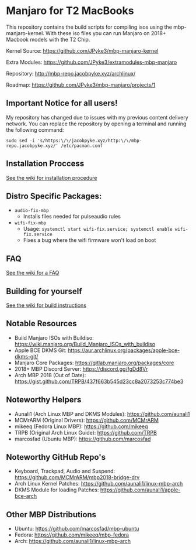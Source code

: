 # Manjaro for T2 MacBooks

This repository contains the build scripts for compiling isos using the mbp-manjaro-kernel. With these iso files you can run Manjaro on 2018+ Macbook models with the T2 Chip.

Kernel Source: https://github.com/JPyke3/mbp-manjaro-kernel

Extra Modules: https://github.com/JPyke3/extramodules-mbp-manjaro

Repository: http://mbp-repo.jacobpyke.xyz/archlinux/

Roadmap: https://github.com/JPyke3/mbp-manjaro/projects/1

## Important Notice for all users!

My repository has changed due to issues with my previous content delivery network. You can replace the repository by opening a terminal and running the following command:
```
sudo sed -i 's/https:\/\/jacobpyke.xyz/http:\/\/mbp-repo.jacobpyke.xyz/' /etc/pacman.conf
```

## Installation Proccess

[See the wiki for installation procedure](https://github.com/JPyke3/mbp-manjaro/wiki/Installation)

## Distro Specific Packages:
 - `audio-fix-mbp`
   - Installs files needed for pulseaudio rules
 - `wifi-fix-mbp`
   - Usage: `systemctl start wifi-fix.service; systemctl enable wifi-fix.service`
   - Fixes a bug where the wifi firmware won't load on boot

## FAQ

[See the wiki for a FAQ](https://github.com/JPyke3/mbp-manjaro/wiki/FAQ)

## Building for yourself

[See the wiki for build instructions](https://github.com/JPyke3/mbp-manjaro/wiki/Building)

## Notable Resources
* Build Manjaro ISOs with Buildiso: https://wiki.manjaro.org/Build_Manjaro_ISOs_with_buildiso
* Apple BCE DKMS Git: https://aur.archlinux.org/packages/apple-bce-dkms-git/
* Manjaro Core Packages: https://gitlab.manjaro.org/packages/core
* 2018+ MBP Discord Server: https://discord.gg/fgDd8Vr
* Arch MBP 2018 (Out of Date): https://gist.github.com/TRPB/437f663b545d23cc8a2073253c774be3

## Noteworthy Helpers
* Aunali1 (Arch Linux MBP and DKMS Modules): https://github.com/aunali1
* MCMrARM (Original Drivers): https://github.com/MCMrARM
* mikeeq (Fedora Linux MBP): https://github.com/mikeeq
* TRPB (Original Arch Linux Guide): https://github.com/TRPB
* marcosfad (Ubuntu MBP): https://github.com/marcosfad

## Noteworthy GitHub Repo's
* Keyboard, Trackpad, Audio and Suspend: https://github.com/MCMrARM/mbp2018-bridge-drv
* Arch Linux Kernel Patches: https://github.com/aunali1/linux-mbp-arch
* DKMS Module for loading Patches: https://github.com/aunali1/apple-bce-arch

## Other MBP Distributions
* Ubuntu: https://github.com/marcosfad/mbp-ubuntu
* Fedora: https://github.com/mikeeq/mbp-fedora
* Arch: https://github.com/aunali1/linux-mbp-arch
